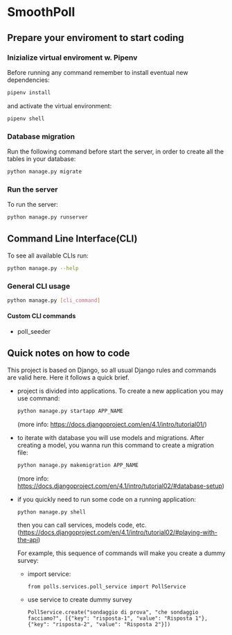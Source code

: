 # SmoothPoll

## Prepare your enviroment to start coding

### Inizialize virtual enviroment w. Pipenv

Before running any command remember to install eventual new dependencies:
```bash
pipenv install  
```

and activate the virtual environment:

```bash
pipenv shell  
```

### Database migration

Run the following command before start the server, in order to create all the tables in your database:

```bash
python manage.py migrate  
```

### Run the server
To run the server:
```bash
python manage.py runserver  
```
## Command Line Interface(CLI)
To see all available CLIs run:
```bash
python manage.py --help 
```
### General CLI usage
```bash
python manage.py [cli_command]
```
#### Custom CLI commands
- poll_seeder
## Quick notes on how to code

This project is based on Django, so all usual Django rules and commands are valid here. Here it follows a quick brief.

-   project is divided into applications. To create a new application you may use command: 
    ```bash
    python manage.py startapp APP_NAME
    ```

    (more info: https://docs.djangoproject.com/en/4.1/intro/tutorial01/)

-   to iterate with database you will use models and migrations. After creating a model, you wanna run this command to create a migration file:

    ```bash
    python manage.py makemigration APP_NAME
    ```

    (more info: https://docs.djangoproject.com/en/4.1/intro/tutorial02/#database-setup)

-   if you quickly need to run some code on a running application:

    ```bash
    python manage.py shell
    ```

    then you can call services, models code, etc.
    (https://docs.djangoproject.com/en/4.1/intro/tutorial02/#playing-with-the-api)

    For example, this sequence of commands will make you create a dummy survey:
    -   import service:
        ```
        from polls.services.poll_service import PollService
        ```
    -   use service to create dummy survey
        ```
        PollService.create("sondaggio di prova", "che sondaggio facciamo?", [{"key": "risposta-1", "value": "Risposta 1"}, {"key": "risposta-2", "value": "Risposta 2"}])
        ```



